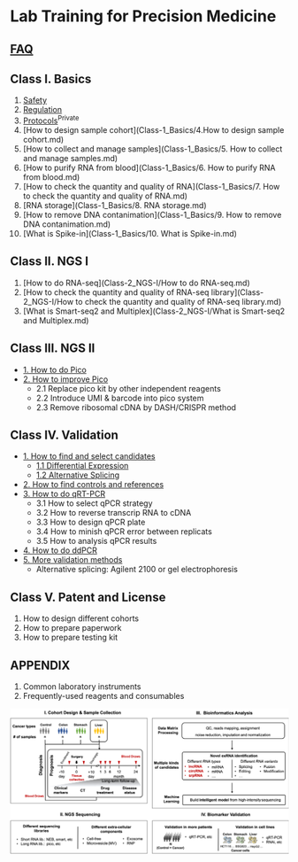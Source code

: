 # Lab Training for Precision Medicine

## [FAQ](FAQ.md)

## Class I. Basics

1. [Safety](../wetlab_safety)  
2. [Regulation](../wetlab_regulation)   
3. [Protocols](https://github.com/lulab/intranet/blob/master/wetlab_protocol/README.md)<sup>Private</sup>
4. [How to design sample cohort](Class-1_Basics/4.How to design sample cohort.md)
5. [How to collect and manage samples](Class-1_Basics/5. How to collect and manage samples.md)
6. [How to purify RNA from blood](Class-1_Basics/6. How to purify RNA from blood.md)
7. [How to check the quantity and quality of RNA](Class-1_Basics/7. How to check the quantity and quality of RNA.md)
8. [RNA storage](Class-1_Basics/8. RNA storage.md)
9. [How to remove DNA contanimation](Class-1_Basics/9. How to remove DNA contanimation.md)
10. [What is Spike-in](Class-1_Basics/10. What is Spike-in.md)

## Class II. NGS I

1. [How to do RNA-seq](Class-2_NGS-I/How to do RNA-seq.md)
2. [How to check the quantity and quality of RNA-seq library](Class-2_NGS-I/How to check the quantity and quality of RNA-seq library.md)
3. [What is Smart-seq2 and Multiplex](Class-2_NGS-I/What is Smart-seq2 and Multiplex.md)

## Class III. NGS II

* [1. How to do Pico]()
* [2. How to improve Pico]()
  * 2.1 Replace pico kit by other independent reagents
  * 2.2 Introduce UMI & barcode into pico system
  * 2.3 Remove ribosomal cDNA by DASH/CRISPR method

## Class IV. Validation

* [1. How to find and select candidates]()
  * [1.1 Differential Expression](https://lulab2.gitbook.io/teaching/part-iii.-ngs-data-analyses/2.rna-seq/2.1.differential-expression)
  * [1.2 Alternative Splicing](https://lulab2.gitbook.io/teaching/part-iii.-ngs-data-analyses/2.rna-seq/2.2.alternative-splicing)
* [2. How to find controls and references]()
* [3. How to do qRT-PCR]()
  * 3.1 How to select qPCR strategy
  * 3.2 How to reverse transcrip RNA to cDNA
  * 3.3 How to design qPCR plate
  * 3.4 How to minish qPCR error between replicats
  * 3.5 How to analysis qPCR results
* [4. How to do ddPCR]()
* [5. More validation methods]()
  * Alternative splicing: Agilent 2100 or gel electrophoresis

## Class V. Patent and License 

1. How to design different cohorts
2. How to prepare paperwork
3. How to prepare testing kit


## APPENDIX

1. Common laboratory instruments
2. Frequently-used reagents and consumables


![Framework](assets/framework.png)

